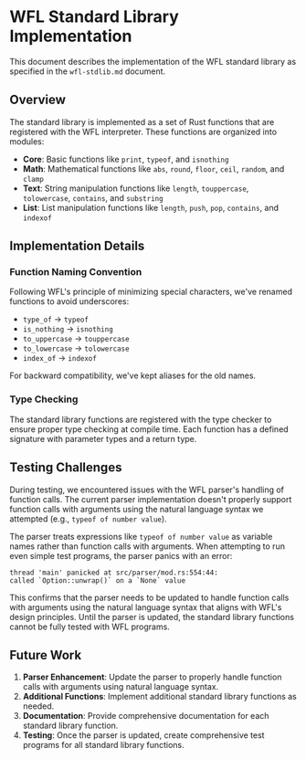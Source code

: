 # WFL Standard Library Implementation

This document describes the implementation of the WFL standard library as specified in the `wfl-stdlib.md` document.

## Overview

The standard library is implemented as a set of Rust functions that are registered with the WFL interpreter. These functions are organized into modules:

- **Core**: Basic functions like `print`, `typeof`, and `isnothing`
- **Math**: Mathematical functions like `abs`, `round`, `floor`, `ceil`, `random`, and `clamp`
- **Text**: String manipulation functions like `length`, `touppercase`, `tolowercase`, `contains`, and `substring`
- **List**: List manipulation functions like `length`, `push`, `pop`, `contains`, and `indexof`

## Implementation Details

### Function Naming Convention

Following WFL's principle of minimizing special characters, we've renamed functions to avoid underscores:

- `type_of` → `typeof`
- `is_nothing` → `isnothing`
- `to_uppercase` → `touppercase`
- `to_lowercase` → `tolowercase`
- `index_of` → `indexof`

For backward compatibility, we've kept aliases for the old names.

### Type Checking

The standard library functions are registered with the type checker to ensure proper type checking at compile time. Each function has a defined signature with parameter types and a return type.

## Testing Challenges

During testing, we encountered issues with the WFL parser's handling of function calls. The current parser implementation doesn't properly support function calls with arguments using the natural language syntax we attempted (e.g., `typeof of number value`).

The parser treats expressions like `typeof of number value` as variable names rather than function calls with arguments. When attempting to run even simple test programs, the parser panics with an error:

```
thread 'main' panicked at src/parser/mod.rs:554:44:
called `Option::unwrap()` on a `None` value
```

This confirms that the parser needs to be updated to handle function calls with arguments using the natural language syntax that aligns with WFL's design principles. Until the parser is updated, the standard library functions cannot be fully tested with WFL programs.

## Future Work

1. **Parser Enhancement**: Update the parser to properly handle function calls with arguments using natural language syntax.
2. **Additional Functions**: Implement additional standard library functions as needed.
3. **Documentation**: Provide comprehensive documentation for each standard library function.
4. **Testing**: Once the parser is updated, create comprehensive test programs for all standard library functions.
